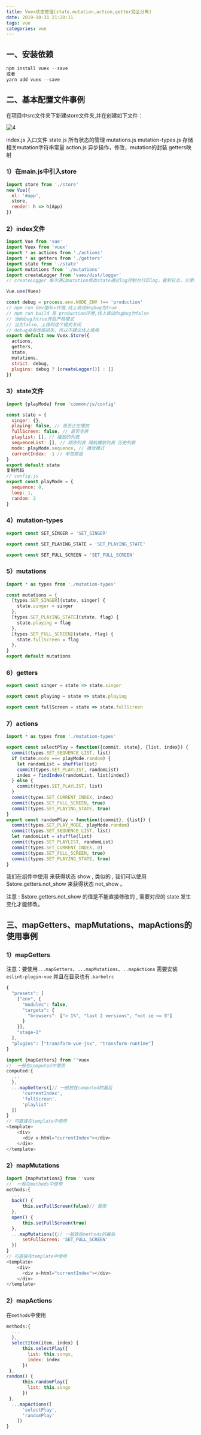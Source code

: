 ```yaml
---
title: Vuex状态管理(state,mutation,action,getter完全分离)
date: 2019-10-31 21:20:11
tags: vue
categories: vue
---
```




## 一、安装依赖

```js
npm install vuex --save
或者
yarn add vuex --save
```
## 二、基本配置文件事例
在项目中src文件夹下新建store文件夹,并在创建如下文件：

![4](http://zhanglong292383147.gitee.io/picture_images/picture/vue/93.jpg)

index.js 入口文件
state.js 所有状态的管理
mutations.js
mutation-types.js 存储相关mutation字符串常量
action.js 异步操作，修改，mutation的封装
getters映射



### 1）在main.js中引入store

```js
import store from './store'
new Vue({
  el: '#app',
  store,
  render: h => h(App)
})
```

### 2）index文件

```js
import Vue from 'vue'
import Vuex from 'vuex'
import * as actions from './actions'
import * as getters from './getters'
import state from './state'
import mutations from './mutations'
import createLogger from 'vuex/dist/logger'
// createLogger 每次通过mutation修改state通过log控制台打印log，看到日志，方便查看

Vue.use(Vuex)

const debug = process.env.NODE_ENV !== 'production'
// npm run dev是dev环境,线上调试degbug为true
// npm run build 是 production环境,线上调试degbug为false
// 当debug为true开启严格模式
// 当为false，上线时这个模式关闭
// debug会有性能损失，所以不建议线上使用
export default new Vuex.Store({
  actions,
  getters,
  state,
  mutations,
  strict: debug,
  plugins: debug ? [createLogger()] : []
})
```

### 3）state文件

```js
import {playMode} from 'common/js/config'

const state = {
  singer: {},
  playing: false, // 是否正在播放
  fullScreen: false, // 是否全屏
  playlist: [], // 播放的列表
  sequenceList: [], // 顺序列表 随机播放列表 历史列表
  mode: playMode.sequence, // 播放模式
  currentIndex: -1 // 单签歌曲
}
export default state
复制代码
// config.js
export const playMode = {
  sequence: 0,
  loop: 1,
  random: 2
}

```

### 4）mutation-types

```js
export const SET_SINGER = 'SET_SINGER'

export const SET_PLAYING_STATE = 'SET_PLAYING_STATE'

export const SET_FULL_SCREEN = 'SET_FULL_SCREEN'

```

### 5）mutations

```js
import * as types from './mutation-types'

const mutations = {
  [types.SET_SINGER](state, singer) {
    state.singer = singer
  },
  [types.SET_PLAYING_STATE](state, flag) {
    state.playing = flag
  },
  [types.SET_FULL_SCREEN](state, flag) {
    state.fullScreen = flag
  },
}
export default mutations

```

### 6）getters

```js
export const singer = state => state.singer

export const playing = state => state.playing

export const fullScreen = state => state.fullScreen

```

### 7）actions

```js
import * as types from './mutation-types'

export const selectPlay = function({commit, state}, {list, index}) {
  commit(types.SET_SEQUENCE_LIST, list)
  if (state.mode === playMode.random) {
    let randomList = shuffle(list)
    commit(types.SET_PLAYLIST, randomList)
    index = findIndex(randomList, list[index])
  } else {
    commit(types.SET_PLAYLIST, list)
  }
  commit(types.SET_CURRENT_INDEX, index)
  commit(types.SET_FULL_SCREEN, true)
  commit(types.SET_PLAYING_STATE, true)
}
export const randomPlay = function({commit}, {list}) {
  commit(types.SET_PLAY_MODE, playMode.random)
  commit(types.SET_SEQUENCE_LIST, list)
  let randomList = shuffle(list)
  commit(types.SET_PLAYLIST, randomList)
  commit(types.SET_CURRENT_INDEX, 0)
  commit(types.SET_FULL_SCREEN, true)
  commit(types.SET_PLAYING_STATE, true)
}

```

我们在组件中使用 来获得状态 show , 类似的 , 我们可以使用 $store.getters.not_show 来获得状态 not_show 。

注意 : $store.getters.not_show 的值是不能直接修改的 , 需要对应的 state 发生变化才能修改。



## 三、mapGetters、mapMutations、mapActions的使用事例

### 1）mapGetters

注意：要使用`...mapGetters`、`...mapMutations`、`..mapActions`
需要安装`eslint-plugin-vue`
并且在目录也有`.barbelrc`

```js
{
  "presets": [
    ["env", {
      "modules": false,
      "targets": {
        "browsers": ["> 1%", "last 2 versions", "not ie <= 8"]
      }
    }],
    "stage-2"
  ],
  "plugins": ["transform-vue-jsx", "transform-runtime"]
}

import {mapGetters} from ''vuex
//  一般在computed中使用
computed:{
  ...
  },
  ...mapGetters([// 一般放在computed的最后
      'currentIndex',
      'fullScreen'.
      'playlist'
  ])
}
// 可直接在template中使用
<template>
    <div>
      <div v-html="currentIndex"></div>
    </div>
</template>

```

### 2）mapMutations

```js
import {mapMutations} from ''vuex
//  一般在methods中使用
methods:{
  ...
  back() {
      this.setFullScreen(false)// 使用
  },
  open() {
      this.setFullScreen(true)
  },
  ...mapMutations({// 一般放在methods的最后      
      setFullScreen: 'SET_FULL_SCREEN'
  })
}
// 可直接在template中使用
<template>
    <div>
      <div v-html="currentIndex"></div>
    </div>
</template>
```

### 2）mapActions

在`methods`中使用

```js
methods:{
  ...
  },
  selectItem(item, index) {
      this.selectPlay({
        list: this.songs,
        index: index
      })
 },
random() {
      this.randomPlay({
        list: this.songs
      })
 },
  ...mapActions([
      'selectPlay',
      'randomPlay'
    ])
}
```







